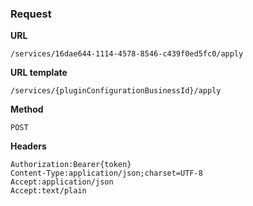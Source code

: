### Request

**URL**

`/services/16dae644-1114-4578-8546-c439f0ed5fc0/apply`

**URL template**

`/services/{pluginConfigurationBusinessId}/apply`

**Method**

`POST`

**Headers**

`Authorization:Bearer{token}`  
`Content-Type:application/json;charset=UTF-8`  
`Accept:application/json`  
`Accept:text/plain`  

